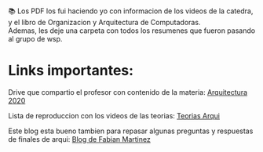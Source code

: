 📚 Los PDF los fui haciendo yo con informacion de los videos de la catedra, y el libro de Organizacion y Arquitectura de Computadoras.  
Ademas, les deje una carpeta con todos los resumenes que fueron pasando al grupo de wsp.
# Links importantes:
Drive que compartio el profesor con contenido de la materia:  [Arquitectura 2020](https://drive.google.com/drive/folders/1xNWfH0CDXUGWf-5Ul0EFcQn47hbeB1sL)  
  
Lista de reproduccion con los videos de las teorias:  [Teorias Arqui](https://www.youtube.com/playlist?list=PLh1hBGMP6WyXC58apj3NK2eSPEqk4c4iI)  

Este blog esta bueno tambien para repasar algunas preguntas y respuestas de finales de arqui: [Blog de Fabian Martinez](https://data-engineer-fabian-martinez.vercel.app/blog/ac-final#clases)


